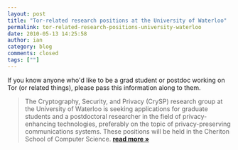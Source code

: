 ```yaml
---
layout: post
title: "Tor-related research positions at the University of Waterloo"
permalink: tor-related-research-positions-university-waterloo
date: 2010-05-13 14:25:58
author: ian
category: blog
comments: closed
tags: [""]
---
```


If you know anyone who'd like to be a grad student or postdoc working on Tor (or related things), please pass this information along to them.

> The Cryptography, Security, and Privacy (CrySP) research group at the University of Waterloo is seeking applications for graduate students and a postdoctoral researcher in the field of privacy-enhancing technologies, preferably on the topic of privacy-preserving communications systems. These positions will be held in the Cheriton School of Computer Science. [**read more »**](https://blog.torproject.org/blog/tor-related-research-positions-university-waterloo)

